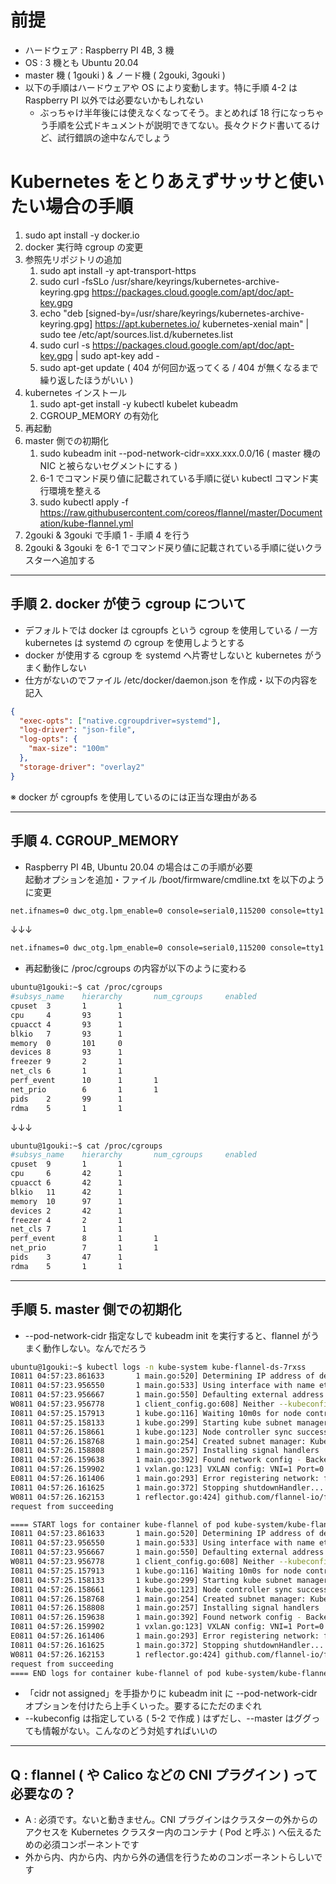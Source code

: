 # 前提
- ハードウェア : Raspberry PI 4B, 3 機
- OS : 3 機とも Ubuntu 20.04
- master 機 ( 1gouki ) & ノード機 ( 2gouki, 3gouki )
- 以下の手順はハードウェアや OS により変動します。特に手順 4-2 は Raspberry PI 以外では必要ないかもしれない
    - ぶっちゃけ半年後には使えなくなってそう。まとめれば 18 行になっちゃう手順を公式ドキュメントが説明できてない。長々クドクド書いてるけど、試行錯誤の途中なんでしょう

# Kubernetes をとりあえずサッサと使いたい場合の手順

1. sudo apt install -y docker.io
1. docker 実行時 cgroup の変更
1. 参照先リポジトリの追加
    1. sudo apt install -y apt-transport-https
    1. sudo curl -fsSLo /usr/share/keyrings/kubernetes-archive-keyring.gpg https://packages.cloud.google.com/apt/doc/apt-key.gpg
    1. echo "deb [signed-by=/usr/share/keyrings/kubernetes-archive-keyring.gpg] https://apt.kubernetes.io/ kubernetes-xenial main" | sudo tee /etc/apt/sources.list.d/kubernetes.list
    1. sudo curl -s https://packages.cloud.google.com/apt/doc/apt-key.gpg | sudo apt-key add -
    1. sudo apt-get update ( 404 が何回か返ってくる / 404 が無くなるまで繰り返したほうがいい )
1. kubernetes インストール
    1. sudo apt-get install -y kubectl kubelet kubeadm
    1. CGROUP_MEMORY の有効化
1. 再起動
1. master 側での初期化
    1. sudo kubeadm init --pod-network-cidr=xxx.xxx.0.0/16 ( master 機の NIC と被らないセグメントにする )
    1. 6-1 でコマンド戻り値に記載されている手順に従い kubectl コマンド実行環境を整える
    1. sudo kubectl apply -f https://raw.githubusercontent.com/coreos/flannel/master/Documentation/kube-flannel.yml
1. 2gouki & 3gouki で手順 1 - 手順 4 を行う
1. 2gouki & 3gouki を 6-1 でコマンド戻り値に記載されている手順に従いクラスターへ追加する

---
## 手順 2. docker が使う cgroup について
- デフォルトでは docker は cgroupfs という cgroup を使用している / 一方 kubernetes は systemd の cgroup を使用しようとする
- docker が使用する cgroup を systemd へ片寄せしないと kubernetes がうまく動作しない
- 仕方がないのでファイル /etc/docker/daemon.json を作成・以下の内容を記入
```json
{
  "exec-opts": ["native.cgroupdriver=systemd"],
  "log-driver": "json-file",
  "log-opts": {
    "max-size": "100m"
  },
  "storage-driver": "overlay2"
}
```
※ docker が cgroupfs を使用しているのには正当な理由がある

---
## 手順 4. CGROUP_MEMORY
- Raspberry PI 4B, Ubuntu 20.04 の場合はこの手順が必要  
起動オプションを追加・ファイル /boot/firmware/cmdline.txt を以下のように変更
```bash
net.ifnames=0 dwc_otg.lpm_enable=0 console=serial0,115200 console=tty1 root=LABEL=writable rootfstype=ext4 elevator=deadline rootwait fixrtc
```
↓↓↓
```bash
net.ifnames=0 dwc_otg.lpm_enable=0 console=serial0,115200 console=tty1 root=LABEL=writable rootfstype=ext4 elevator=deadline rootwait fixrtc cgroup_enable=memory cgroup_memory=1
```
- 再起動後に /proc/cgroups の内容が以下のように変わる
```bash
ubuntu@1gouki:~$ cat /proc/cgroups
#subsys_name    hierarchy       num_cgroups     enabled
cpuset  3       1       1
cpu     4       93      1
cpuacct 4       93      1
blkio   7       93      1
memory  0       101     0
devices 8       93      1
freezer 9       2       1
net_cls 6       1       1
perf_event      10      1       1
net_prio        6       1       1
pids    2       99      1
rdma    5       1       1
```
↓↓↓
```bash
ubuntu@1gouki:~$ cat /proc/cgroups
#subsys_name    hierarchy       num_cgroups     enabled
cpuset  9       1       1
cpu     6       42      1
cpuacct 6       42      1
blkio   11      42      1
memory  10      97      1
devices 2       42      1
freezer 4       2       1
net_cls 7       1       1
perf_event      8       1       1
net_prio        7       1       1
pids    3       47      1
rdma    5       1       1
```
---
## 手順 5. master 側での初期化
- --pod-network-cidr 指定なしで kubeadm init を実行すると、flannel がうまく動作しない。なんでだろう
```bash
ubuntu@1gouki:~$ kubectl logs -n kube-system kube-flannel-ds-7rxss
I0811 04:57:23.861633       1 main.go:520] Determining IP address of default interface
I0811 04:57:23.956550       1 main.go:533] Using interface with name eth0 and address yyy.yyy.0.1
I0811 04:57:23.956667       1 main.go:550] Defaulting external address to interface address (yyy.yyy.0.1)
W0811 04:57:23.956778       1 client_config.go:608] Neither --kubeconfig nor --master was specified.  Using the inClusterConfig.  This might not work.
I0811 04:57:25.157913       1 kube.go:116] Waiting 10m0s for node controller to sync
I0811 04:57:25.158133       1 kube.go:299] Starting kube subnet manager
I0811 04:57:26.158661       1 kube.go:123] Node controller sync successful
I0811 04:57:26.158768       1 main.go:254] Created subnet manager: Kubernetes Subnet Manager - 1gouki.localdomain.com
I0811 04:57:26.158808       1 main.go:257] Installing signal handlers
I0811 04:57:26.159638       1 main.go:392] Found network config - Backend type: vxlan
I0811 04:57:26.159902       1 vxlan.go:123] VXLAN config: VNI=1 Port=0 GBP=false Learning=false DirectRouting=false
E0811 04:57:26.161406       1 main.go:293] Error registering network: failed to acquire lease: node "1gouki.localdomain.com" pod cidr not assigned
I0811 04:57:26.161625       1 main.go:372] Stopping shutdownHandler...
W0811 04:57:26.162153       1 reflector.go:424] github.com/flannel-io/flannel/subnet/kube/kube.go:300: watch of *v1.Node ended with: an error on the server ("unable to decode an event from the watch stream: context canceled") has prevented the 
request from succeeding

==== START logs for container kube-flannel of pod kube-system/kube-flannel-ds-7rxss ====
I0811 04:57:23.861633       1 main.go:520] Determining IP address of default interface
I0811 04:57:23.956550       1 main.go:533] Using interface with name eth0 and address yyy.yyy.0.1
I0811 04:57:23.956667       1 main.go:550] Defaulting external address to interface address (yyy.yyy.0.1)
W0811 04:57:23.956778       1 client_config.go:608] Neither --kubeconfig nor --master was specified.  Using the inClusterConfig.  This might not work.
I0811 04:57:25.157913       1 kube.go:116] Waiting 10m0s for node controller to sync
I0811 04:57:25.158133       1 kube.go:299] Starting kube subnet manager
I0811 04:57:26.158661       1 kube.go:123] Node controller sync successful
I0811 04:57:26.158768       1 main.go:254] Created subnet manager: Kubernetes Subnet Manager - 1gouki.localdomain.com
I0811 04:57:26.158808       1 main.go:257] Installing signal handlers
I0811 04:57:26.159638       1 main.go:392] Found network config - Backend type: vxlan
I0811 04:57:26.159902       1 vxlan.go:123] VXLAN config: VNI=1 Port=0 GBP=false Learning=false DirectRouting=false
E0811 04:57:26.161406       1 main.go:293] Error registering network: failed to acquire lease: node "1gouki.localdomain.com" pod cidr not assigned
I0811 04:57:26.161625       1 main.go:372] Stopping shutdownHandler...
W0811 04:57:26.162153       1 reflector.go:424] github.com/flannel-io/flannel/subnet/kube/kube.go:300: watch of *v1.Node ended with: an error on the server ("unable to decode an event from the watch stream: context canceled") has prevented the 
request from succeeding
==== END logs for container kube-flannel of pod kube-system/kube-flannel-ds-7rxss ====
```
- 「cidr not assigned」を手掛かりに kubeadm init に --pod-network-cidr オプションを付けたら上手くいった。要するにただのまぐれ
- --kubeconfig は指定している ( 5-2 で作成 ) はずだし、--master はググっても情報がない。こんなのどう対処すればいいの

---
## Q : flannel ( や Calico などの CNI プラグイン ) って必要なの？
- A : 必須です。ないと動きません。CNI プラグインはクラスターの外からのアクセスを Kubernetes クラスター内のコンテナ ( Pod と呼ぶ ) へ伝えるための必須コンポーネントです
- 外から内、内から内、内から外の通信を行うためのコンポーネントらしいです
